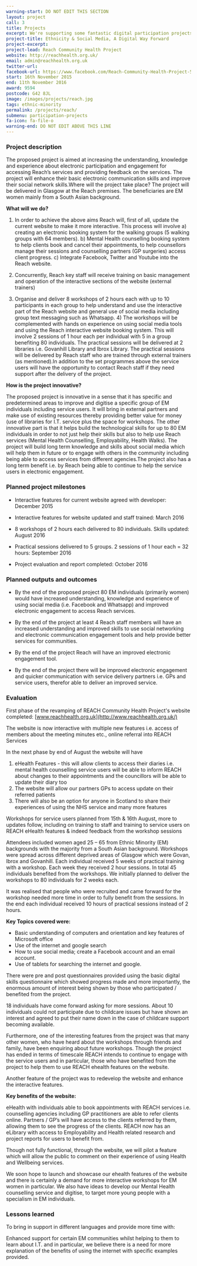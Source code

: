 ```yaml
---
warning-start: DO NOT EDIT THIS SECTION
layout: project
call: 3
title: Projects
excerpt: We're supporting some fantastic digital participation projects. Here are their stories.
project-title: Ethnicity & Social Media, A Digital Way Forward
project-excerpt:
project-lead: Reach Community Health Project
website: http://reachhealth.org.uk/
email: admin@reachhealth.org.uk
twitter-url:
facebook-url: https://www.facebook.com/Reach-Community-Health-Project-537639456262652/
start: 16th November 2015
end: 11th November 2016
award: 9594
postcode: G42 8JL
image: /images/projects/reach.jpg
tags: ethnic-minority
permalink: /projects/reach/
submenu: participation-projects
fa-icon: fa-file-o
warning-end: DO NOT EDIT ABOVE THIS LINE
---
```


### Project description

The proposed project is aimed at increasing the understanding, knowledge and experience about electronic participation and engagement for accessing Reach’s services and providing feedback on the services. The project will enhance their basic electronic communication skills and improve their social network skills.Where will the project take place? The project will be delivered in Glasgow at the Reach premises. The beneficiaries are EM women mainly from a South Asian background.

**What will we do?**

1) In order to achieve the above aims Reach will, first of all, update the current website to make it more interactive. This process will involve a) creating an electronic booking system for the walking groups (5 walking groups with 64 members). b) Mental Health counselling booking system to help clients book and cancel their appointments, to help counsellors manage their sessions and counselling partners (GP surgeries) access client progress. c) Integrate Facebook, Twitter and Youtube into the Reach website.

2) Concurrently, Reach key staff will receive training on basic management and operation of the interactive sections of the website (external trainers)

3) Organise and deliver 8 workshops of 2 hours each with up to 10 participants in each group to help understand and use the interactive part of the Reach website and general use of social media including group text messaging such as Whatsapp. 4) The workshops will be complemented with hands on experience on using social media tools and using the Reach interactive website booking system. This will involve 2 sessions of 1 hour each per individual with 5 in a group benefiting 80 individuals. The practical sessions will be delivered at 2 libraries i.e. Govanhill Library and Ibrox Library. The practical sessions will be delivered by Reach staff who are trained through external trainers (as mentioned).In addition to the set programmes above the service users will have the opportunity to contact Reach staff if they need support after the delivery of the project.

**How is the project innovative?**

The proposed project is innovative in a sense that it has specific and predetermined areas to improve and digitise a specific group of EM individuals including service users. It will bring in external partners and make use of existing resources thereby providing better value for money (use of libraries for I.T. service plus the space for workshops. The other innovative part is that it helps build the technological skills for up to 80 EM individuals in order to not just help their skills but also to help use Reach services (Mental Health Counselling, Employability, Health Walks). The project will build long term knowledge and skills about social media which will help them in future or to engage with others in the community including being able to access services from different agencies.The project also has a long term benefit i.e. by Reach being able to continue to help the service users in electronic engagement.

### Planned project milestones

* Interactive features for current website agreed with developer: December 2015

* Interactive features for website updated and staff trained: March 2016

* 8 workshops of 2 hours each delivered to 80 individuals. Skills updated: August 2016

* Practical sessions delivered to 5 groups. 2 sessions of 1 hour each = 32 hours: September 2016

* Project evaluation and report completed: October 2016


### Planned outputs and outcomes

* By the end of the proposed project 80 EM individuals (primarily women) would have increased understanding, knowledge and experience of using social media (i.e. Facebook and Whatsapp) and improved electronic engagement to access Reach services.

* By the end of the project at least 4 Reach staff members will have an increased understanding and improved skills to use social networking and electronic communication engagement tools and help provide better services for communities.

* By the end of the project Reach will have an improved electronic engagement tool.

* By the end of the project there will be improved electronic engagement and quicker communication with service delivery partners i.e. GPs and service users, therefor able to deliver an improved service.


### Evaluation

First phase of the revamping of REACH Community Health Project's website completed: [www.reachhealth.org.uk](http://www.reachhealth.org.uk/)

The website is now interactive with multiple new features i.e. access of members about the meeting minutes etc., online referral into REACH Services

In the next phase by end of August the website will have
1. eHealth Features - this will allow clients to access their diaries i.e. mental health counselling service users will be able to inform REACH about changes to their appointments and the councillors will be able to update their diary too
2. The website will allow our partners GPs to access update on their referred patients
3. There will also be an option for anyone in Scotland to share their experiences of using the NHS service and many more features

Workshops for service users planned from 15th & 16th August, more to updates follow, including on training to staff and training to service users on REACH eHealth features & indeed feedback from the workshop sessions

Attendees included women aged 25 – 65 from Ethnic Minority (EM) backgrounds with the majority from a South Asian background. Workshops were spread across different deprived areas of Glasgow which were Govan, Ibrox and Govanhill. Each individual received 5 weeks of practical training with a workshop. Each week they received 2 hour sessions. In total 45 individuals benefited from the workshops. We initially planned to deliver the workshops to 80 individuals for 2 weeks each.

It was realised that people who were recruited and came forward for the workshop needed more time in order to fully benefit from the sessions. In the end each individual received 10 hours of practical sessions instead of 2 hours.

**Key Topics covered were:**

* Basic understanding of computers and orientation and key features of Microsoft office
* Use of the internet and google search
* How to use social media; create a Facebook account and an email account.
* Use of tablets for searching the internet and google.

There were pre and post questionnaires provided using the basic digital skills questionnaire which showed progress made and more importantly, the enormous amount of interest being shown by those who participated / benefited from the project.

18 individuals have come forward asking for more sessions. About 10 individuals could not participate due to childcare issues but have shown an interest and agreed to put their name down in the case of childcare support becoming available.

Furthermore, one of the interesting features from the project was that many other women, who have heard about the workshops through friends and family, have been enquiring about future workshops.  Though the project has ended in terms of timescale REACH intends to continue to engage with the service users and in particular, those who have benefited from the project to help them to use REACH ehealth features on the website.

Another feature of the project was to redevelop the website and enhance the interactive features.

**Key benefits of the website:**

eHealth with individuals able to book appointments with REACH services i.e. counselling agencies including GP practitioners are able to refer clients online. Partners / GP’s will have access to the clients referred by them, allowing them to see the progress of the clients. REACH now has an eLibrary with access to Employability and Health related research and project reports for users to benefit from.

Though not fully functional, through the website, we will pilot a feature which will allow the public to comment on their experience of using Health and Wellbeing services.

We soon hope to launch and showcase our ehealth features of the website and there is certainly a demand for more interactive workshops for EM women in particular.  We also have ideas to develop our Mental Health counselling service and digitise, to target more young people with a specialism in EM individuals.

### Lessons learned

To bring in support in different languages and provide more time with:

Enhanced support for certain EM communities whilst helping to them to learn about I.T. and in particular, we believe there is a need for more explanation of the benefits of using the internet with specific examples provided.
